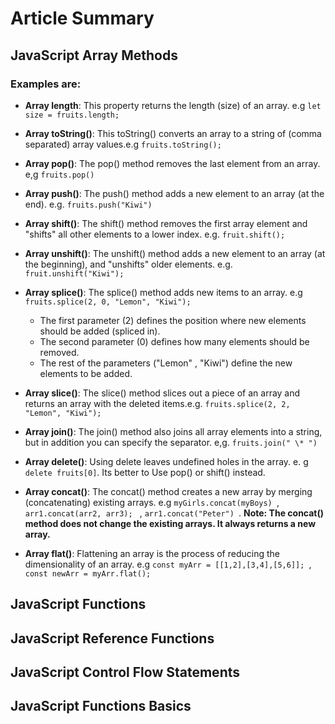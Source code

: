 # Article Summary

## JavaScript Array Methods

### Examples are:

- **Array length**: This property returns the length (size) of an array. e.g  ```let size = fruits.length; ```
- **Array toString()**: This toString() converts an array to a string of (comma separated) array values.e.g  ```fruits.toString(); ```
- **Array pop()**: The pop() method removes the last element from an array. e,g  ```fruits.pop() ```
- **Array push()**: The push() method adds a new element to an array (at the end). e.g.  ```fruits.push("Kiwi") ```
- **Array shift()**: The shift() method removes the first array element and "shifts" all other elements to a lower index. e.g.  ```fruit.shift(); ```
- **Array unshift()**: The unshift() method adds a new element to an array (at the beginning), and "unshifts" older elements. e.g. ```fruit.unshift("Kiwi"); ```
- **Array splice()**: The splice() method adds new items to an array. e.g  ```fruits.splice(2, 0, "Lemon", "Kiwi"); ```
    - The first parameter (2) defines the position where new elements should be added (spliced in).
    - The second parameter (0) defines how many elements should be removed.
    - The rest of the parameters ("Lemon" , "Kiwi") define the new elements to be added.

- **Array slice()**: The slice() method slices out a piece of an array and returns an array with the deleted items.e.g. ```fruits.splice(2, 2, "Lemon", "Kiwi"); ```
- **Array join()**: The join() method also joins all array elements into a string, but in addition you can specify the separator. e,g.  ```fruits.join(" \* ") ```
- **Array delete()**: Using delete leaves undefined holes in the array. e. g ``` delete fruits[0] ```. Its better to Use pop() or shift() instead.
- **Array concat()**: The concat() method creates a new array by merging (concatenating) existing arrays. e.g  ```myGirls.concat(myBoys) ```,  ```arr1.concat(arr2, arr3); ```  , ```arr1.concat("Peter") ```. **Note: The concat() method does not change the existing arrays. It always returns a new array.**
- **Array flat()**: Flattening an array is the process of reducing the dimensionality of an array. e.g  ```const myArr = [[1,2],[3,4],[5,6]]; ```, 
   ```const newArr = myArr.flat(); ```

## JavaScript Functions

## JavaScript Reference Functions

## JavaScript Control Flow Statements

## JavaScript Functions Basics
